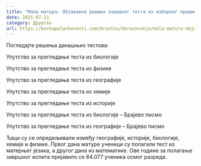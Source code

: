 ```yaml
---
title: "Мала матура: Објављена решења завршног теста из изборног предмета"
date: 2025-07-21
category: Друштво
url: https://backapalankavesti.com/drustvo/obrazovanje/mala-matura-objavljena-resenja-zavrsnog-testa-iz-izbornog-predmeta/
---
```


Погледајте решења данашњих тестова:

Упутство за прегледање теста из биологије

Упутство за прегледање теста из физике

Упутство за прегледање теста из географије

Упутство за прегледање теста из хемије

Упутство за прегледање теста из историје

Упутство за прегледање теста из биологије – Брајево писмо

Упутство за прегледање теста из географије – Брајево писмо

Ђаци су се опредељивали између географије, историје, биологије, хемије и физике. Првог дана матуре ученици су полагали тест из матерњег језика, а другог дана из математике. Ове године за полагање завршног испита пријавило се 64.077 ученика осмог разреда.

